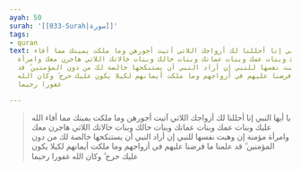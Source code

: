 ```yaml
---
ayah: 50
surah: '[[033-Surah|سورة]]'
tags:
- quran
text: يا أيها النبي إنا أحللنا لك أزواجك اللاتي آتيت أجورهن وما ملكت يمينك مما أفاء
  الله عليك وبنات عمك وبنات عماتك وبنات خالك وبنات خالاتك اللاتي هاجرن معك وامرأة
  مؤمنة إن وهبت نفسها للنبي إن أراد النبي أن يستنكحها خالصة لك من دون المؤمنين ۗ قد
  علمنا ما فرضنا عليهم في أزواجهم وما ملكت أيمانهم لكيلا يكون عليك حرج ۗ وكان الله
  غفورا رحيما

---
```

> يا أيها النبي إنا أحللنا لك أزواجك اللاتي آتيت أجورهن وما ملكت يمينك مما أفاء الله عليك وبنات عمك وبنات عماتك وبنات خالك وبنات خالاتك اللاتي هاجرن معك وامرأة مؤمنة إن وهبت نفسها للنبي إن أراد النبي أن يستنكحها خالصة لك من دون المؤمنين ۗ قد علمنا ما فرضنا عليهم في أزواجهم وما ملكت أيمانهم لكيلا يكون عليك حرج ۗ وكان الله غفورا رحيما
